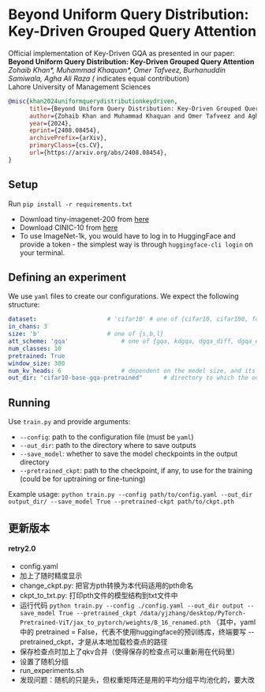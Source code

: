 # Beyond Uniform Query Distribution: Key-Driven Grouped Query Attention

Official implementation of Key-Driven GQA as presented in our paper:
**Beyond Uniform Query Distribution: Key-Driven Grouped Query Attention** </br>
*Zohaib Khan\*, Muhammad Khaquan\*, Omer Tafveez, Burhanuddin Samiwala, Agha Ali Raza (* indicates equal contribution) <br>
Lahore University of Management Sciences  <br>

```bibtex
@misc{khan2024uniformquerydistributionkeydriven,
      title={Beyond Uniform Query Distribution: Key-Driven Grouped Query Attention}, 
      author={Zohaib Khan and Muhammad Khaquan and Omer Tafveez and Agha Ali Raza},
      year={2024},
      eprint={2408.08454},
      archivePrefix={arXiv},
      primaryClass={cs.CV},
      url={https://arxiv.org/abs/2408.08454}, 
}
```

## Setup

Run `pip install -r requirements.txt`

* Download tiny-imagenet-200 from [here](http://cs231n.stanford.edu/tiny-imagenet-200.zip)
* Download CINIC-10 from [here](https://datashare.is.ed.ac.uk/bitstream/handle/10283/3192/CINIC-10.tar.gz)
* To use ImageNet-1k, you would have to log in to HuggingFace and provide a token - the simplest way is through `huggingface-cli login` on your terminal.

## Defining an experiment

We use `yaml` files to create our configurations. We expect the following structure:
```yaml
dataset: 					# 'cifar10' # one of {cifar10, cifar100, food101, tiny-imagenet-200}
in_chans: 3
size: 'b'					# one of {s,b,l}
att_scheme: 'gqa'				# one of {gqa, kdgqa, dgqa_diff, dgqa_ema, pgqa}
num_classes: 10
pretrained: True
window_size: 300
num_kv_heads: 6					# dependent on the model size, and its number of heads
out_dir: "cifar10-base-gqa-pretrained"		# directory to which the outputs are saved
```

## Running

Use `train.py` and provide arguments:
- `--config`: path to the configuration file (must be `yaml`)
- `--out_dir`: path to the directory where to save outputs
- `--save_model`: whether to save the model checkpoints in the output directory
- `--pretrained_ckpt`: path to the checkpoint, if any, to use for the training (could be for uptraining or fine-tuning)

Example usage: `python train.py --config path/to/config.yaml --out_dir output_dir/ --save_model True --pretrained-ckpt path/to/ckpt.pth`

## 更新版本

#### retry2.0

- config.yaml
- 加上了随时精度显示
- change_ckpt.py: 把官方pth转换为本代码适用的pth命名
- ckpt_to_txt.py: 打印pth文件的模型结构到txt文件中
- 运行代码 `python train.py --config ./config.yaml --out_dir output --save_model True --pretrained_ckpt /data/yjzhang/desktop/PyTorch-Pretrained-ViT/jax_to_pytorch/weights/B_16_renamed.pth`  （其中，yaml中的 pretrained = False，代表不使用huggingface的预训练库，终端要写 --pretrained_ckpt，才是从本地加载检查点的路径
- 保存检查点时加上了qkv合并（使得保存的检查点可以重新用在代码里）
- 设置了随机分组
- run_experiments.sh
- 发现问题：随机的只是头，但权重矩阵还是用的平均分组平均池化的，要大改
